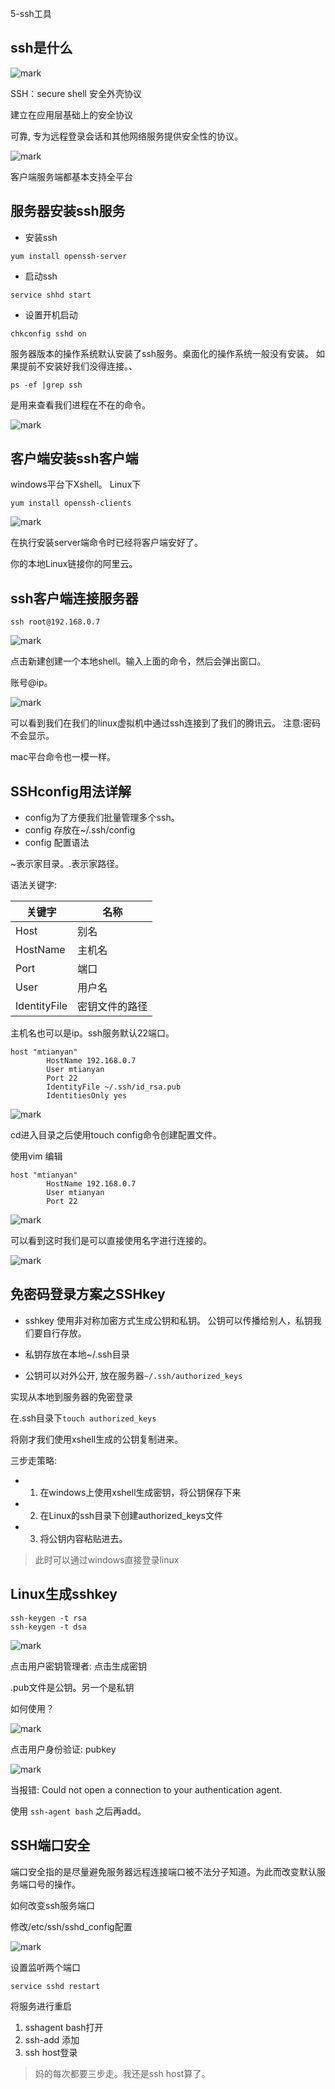 5-ssh工具

## ssh是什么

![mark](http://myphoto.mtianyan.cn/blog/180127/2c9dmCDb1F.png?imageslim)

SSH：secure shell 安全外壳协议

建立在应用层基础上的安全协议

可靠, 专为远程登录会话和其他网络服务提供安全性的协议。

![mark](http://myphoto.mtianyan.cn/blog/180127/633217bCmg.png?imageslim)

客户端服务端都基本支持全平台

## 服务器安装ssh服务

- 安装ssh

```
yum install openssh-server
```

- 启动ssh

```
service shhd start
```

- 设置开机启动

```
chkconfig sshd on
```

服务器版本的操作系统默认安装了ssh服务。桌面化的操作系统一般没有安装。
如果提前不安装好我们没得连接。、

```
ps -ef |grep ssh
```

是用来查看我们进程在不在的命令。

![mark](http://myphoto.mtianyan.cn/blog/180127/EdAEfmi58I.png?imageslim)

## 客户端安装ssh客户端

windows平台下Xshell。 Linux下

```
yum install openssh-clients
```

![mark](http://myphoto.mtianyan.cn/blog/180127/BbihfKI1dj.png?imageslim)

在执行安装server端命令时已经将客户端安好了。

你的本地Linux链接你的阿里云。

## ssh客户端连接服务器

```
ssh root@192.168.0.7
```

![mark](http://myphoto.mtianyan.cn/blog/180127/jJ2Fhmk6ce.png?imageslim)

点击新建创建一个本地shell。输入上面的命令，然后会弹出窗口。

账号@ip。

![mark](http://myphoto.mtianyan.cn/blog/180127/I5Il3B15cF.png?imageslim)

可以看到我们在我们的linux虚拟机中通过ssh连接到了我们的腾讯云。
注意:密码不会显示。

mac平台命令也一模一样。

## SSHconfig用法详解

- config为了方便我们批量管理多个ssh。
- config 存放在~/.ssh/config
- config 配置语法

~表示家目录。.表示家路径。

语法关键字:

| 关键字 | 名称 |
| ------------- | ------------- |
| Host	 | 别名 |
| HostName| 主机名 |
| Port | 端口 |
| User | 用户名 |
| IdentityFile | 密钥文件的路径 |

主机名也可以是ip。ssh服务默认22端口。

```
host "mtianyan"
		HostName 192.168.0.7
		User mtianyan
		Port 22
		IdentityFile ~/.ssh/id_rsa.pub
		IdentitiesOnly yes
```

![mark](http://myphoto.mtianyan.cn/blog/180127/eFmAjmd0Df.png?imageslim)

cd进入目录之后使用touch config命令创建配置文件。

使用vim 编辑

```
host "mtianyan"
		HostName 192.168.0.7
		User mtianyan
		Port 22
```

![mark](http://myphoto.mtianyan.cn/blog/180127/HA0DBLImFh.png?imageslim)

可以看到这时我们是可以直接使用名字进行连接的。

![mark](http://myphoto.mtianyan.cn/blog/180127/dACcgjic4F.png?imageslim)




## 免密码登录方案之SSHkey

- sshkey 使用非对称加密方式生成公钥和私钥。 公钥可以传播给别人，私钥我们要自行存放。

- 私钥存放在本地~/.ssh目录

- 公钥可以对外公开, 放在服务器`~/.ssh/authorized_keys`

实现从本地到服务器的免密登录

在.ssh目录下`touch authorized_keys`

将刚才我们使用xshell生成的公钥复制进来。

三步走策略:

- 1. 在windows上使用xshell生成密钥，将公钥保存下来
- 2. 在Linux的ssh目录下创建authorized_keys文件
- 3. 将公钥内容粘贴进去。

>此时可以通过windows直接登录linux


## Linux生成sshkey

```
ssh-keygen -t rsa
ssh-keygen -t dsa
```

![mark](http://myphoto.mtianyan.cn/blog/180127/EmeCla816B.png?imageslim)

点击用户密钥管理者: 点击生成密钥

.pub文件是公钥。另一个是私钥

如何使用？

![mark](http://myphoto.mtianyan.cn/blog/180127/Ac77aB64fH.png?imageslim)

点击用户身份验证: pubkey


![mark](http://myphoto.mtianyan.cn/blog/180127/Km094BAAEB.png?imageslim)

当报错: Could not open a connection to your authentication agent.

使用 `ssh-agent bash` 之后再add。


## SSH端口安全

端口安全指的是尽量避免服务器远程连接端口被不法分子知道。为此而改变默认服务端口号的操作。

如何改变ssh服务端口

修改/etc/ssh/sshd_config配置

![mark](http://myphoto.mtianyan.cn/blog/180127/CkDB45G2Ai.png?imageslim)

设置监听两个端口

```
service sshd restart
```

将服务进行重启

1. sshagent bash打开
2. ssh-add 添加
3. ssh host登录

>妈的每次都要三步走。我还是ssh host算了。
